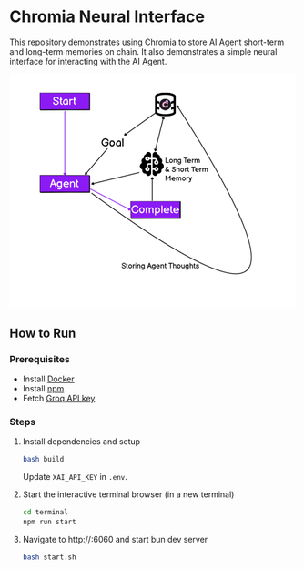 # Chromia Neural Interface

This repository demonstrates using Chromia to store AI Agent short-term and long-term memories on chain. It also demonstrates a simple neural interface for interacting with the AI Agent.

![](demo.png)

## How to Run

### Prerequisites
- Install [Docker](https://docs.docker.com/engine/install/ubuntu/)
- Install [npm](https://www.digitalocean.com/community/tutorials/how-to-install-node-js-on-ubuntu-20-04)
- Fetch [Groq API key](https://console.groq.com/keys)

### Steps
1. Install dependencies and setup
   ```sh
   bash build
   ```
   Update `XAI_API_KEY` in `.env`.

2. Start the interactive terminal browser (in a new terminal) 
    ```sh
    cd terminal
    npm run start
    ```

3. Navigate to http://<ip>:6060 and start bun dev server
   ```sh
   bash start.sh
   ```

